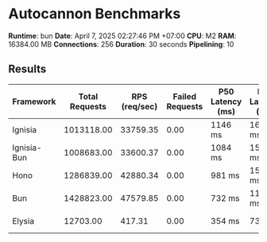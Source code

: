 # Autocannon Benchmarks

**Runtime**: bun
**Date**: April 7, 2025 02:27:46 PM +07:00
**CPU**: M2
**RAM**: 16384.00 MB
**Connections**: 256
**Duration**: 30 seconds
**Pipelining**: 10

## Results

| Framework   | Total Requests | RPS (req/sec) | Failed Requests | P50 Latency (ms) | P75 Latency (ms) | P90 Latency (ms) | P99 Latency (ms) | Avg Latency (ms) | Min Latency (ms) | Max Latency (ms) |
| ----------- | -------------- | ------------- | --------------- | ---------------- | ---------------- | ---------------- | ---------------- | ---------------- | ---------------- | ---------------- |
| Ignisia     | 1013118.00     | 33759.35      | 0.00            | 1146 ms          | 1639 ms          | 2407 ms          | 4288 ms          | 1347.36 ms       | 15 ms            | 5688 ms          |
| Ignisia-Bun | 1008683.00     | 33600.37      | 0.00            | 1084 ms          | 1505 ms          | 2001 ms          | 3842 ms          | 1188.74 ms       | 12 ms            | 5949 ms          |
| Hono        | 1286839.00     | 42880.34      | 0.00            | 981 ms           | 1567 ms          | 2515 ms          | 5253 ms          | 1252.2 ms        | 11 ms            | 9900 ms          |
| Bun         | 1428823.00     | 47579.85      | 0.00            | 732 ms           | 1120 ms          | 1556 ms          | 2855 ms          | 851.72 ms        | 8 ms             | 5664 ms          |
| Elysia      | 12703.00       | 417.31        | 0.00            | 354 ms           | 738 ms           | 1581 ms          | 14314 ms         | 1263.01 ms       | 23 ms            | 14457 ms         |

